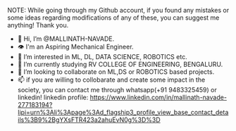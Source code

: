 NOTE: While going through my Github account, if you found any mistakes or some ideas regarding modifications of any of these, you can suggest me anything! Thank you.
      

- 👋 Hi, I’m @MALLINATH-NAVADE.
- 👁 I'm an Aspiring Mechanical Engineer.
- 👀 I’m interested in ML, DL, DATA SCIENCE, ROBOTICS etc.
- 🌱 I’m currently studying RV COLLEGE OF ENGINEERING, BENGALURU.
- 💞️ I’m looking to collaborate on ML,DS or ROBOTICS based projects.
- 📫 if you are willing to collobarate and create some impact in the society, you can contact me through whatsapp(+91 9483325459) or linkedin!
      linkedin profile:  https://www.linkedin.com/in/mallinath-navade-277183194?lipi=urn%3Ali%3Apage%3Ad_flagship3_profile_view_base_contact_details%3B9%2BgYXsFTR423a2ahuEvN0g%3D%3D

<!---
MALLINATH-NAVADE/MALLINATH-NAVADE is a ✨ special ✨ repository because its `README.md` (this file) appears on your GitHub profile.
You can click the Preview link to take a look at your changes.
--->
